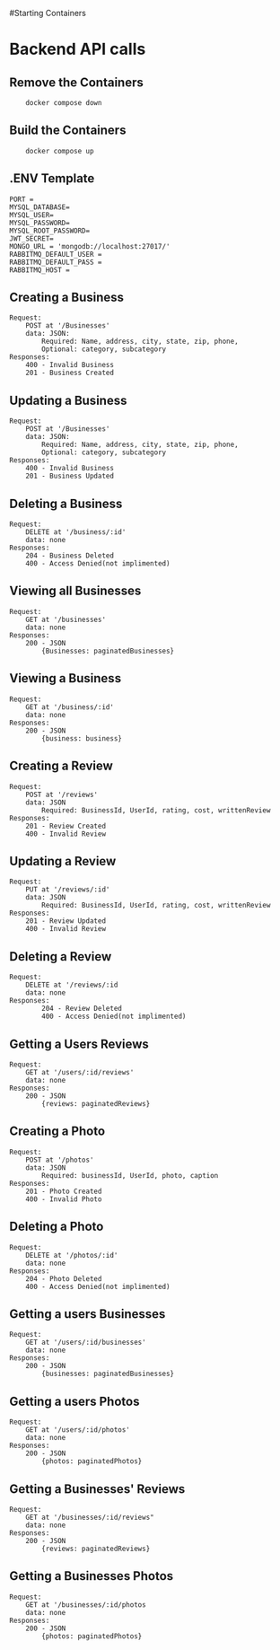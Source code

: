 #Starting Containers

# Backend API calls

## Remove the Containers

        docker compose down

## Build the Containers

        docker compose up

## .ENV Template

    PORT =
    MYSQL_DATABASE=
    MYSQL_USER=
    MYSQL_PASSWORD=
    MYSQL_ROOT_PASSWORD=
    JWT_SECRET=
    MONGO_URL = 'mongodb://localhost:27017/'
    RABBITMQ_DEFAULT_USER =
    RABBITMQ_DEFAULT_PASS =
    RABBITMQ_HOST =

## Creating a Business

    Request:
        POST at '/Businesses'
        data: JSON:
            Required: Name, address, city, state, zip, phone,
            Optional: category, subcategory
    Responses:
        400 - Invalid Business
        201 - Business Created

## Updating a Business

    Request:
        POST at '/Businesses'
        data: JSON:
            Required: Name, address, city, state, zip, phone,
            Optional: category, subcategory
    Responses:
        400 - Invalid Business
        201 - Business Updated

## Deleting a Business

    Request:
        DELETE at '/business/:id'
        data: none
    Responses:
        204 - Business Deleted
        400 - Access Denied(not implimented)

## Viewing all Businesses

    Request:
        GET at '/businesses'
        data: none
    Responses:
        200 - JSON
            {Businesses: paginatedBusinesses}

## Viewing a Business

    Request:
        GET at '/business/:id'
        data: none
    Responses:
        200 - JSON
            {business: business}

## Creating a Review

    Request:
        POST at '/reviews'
        data: JSON
            Required: BusinessId, UserId, rating, cost, writtenReview
    Responses:
        201 - Review Created
        400 - Invalid Review

## Updating a Review

    Request:
        PUT at '/reviews/:id'
        data: JSON
            Required: BusinessId, UserId, rating, cost, writtenReview
    Responses:
        201 - Review Updated
        400 - Invalid Review

## Deleting a Review

    Request:
        DELETE at '/reviews/:id
        data: none
    Responses:
            204 - Review Deleted
            400 - Access Denied(not implimented)

## Getting a Users Reviews

    Request:
        GET at '/users/:id/reviews'
        data: none
    Responses:
        200 - JSON
            {reviews: paginatedReviews}

## Creating a Photo

    Request:
        POST at '/photos'
        data: JSON
            Required: businessId, UserId, photo, caption
    Responses:
        201 - Photo Created
        400 - Invalid Photo

## Deleting a Photo

    Request:
        DELETE at '/photos/:id'
        data: none
    Responses:
        204 - Photo Deleted
        400 - Access Denied(not implimented)

## Getting a users Businesses

    Request:
        GET at '/users/:id/businesses'
        data: none
    Responses:
        200 - JSON
            {businesses: paginatedBusinesses}

## Getting a users Photos

    Request:
        GET at '/users/:id/photos'
        data: none
    Responses:
        200 - JSON
            {photos: paginatedPhotos}

## Getting a Businesses' Reviews

    Request:
        GET at '/businesses/:id/reviews"
        data: none
    Responses:
        200 - JSON
            {reviews: paginatedReviews}

## Getting a Businesses Photos

    Request:
        GET at '/businesses/:id/photos
        data: none
    Responses:
        200 - JSON
            {photos: paginatedPhotos}
